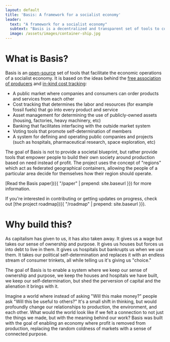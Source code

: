```yaml
---
layout: default
title: 'Basis: A framework for a socialist economy'
leader:
  text: "A framework for a socialist economy"
  subtext: "Basis is a decentralized and transparent set of tools to collaboratively operate a profitless economy"
  image: /assets/images/container-ship.jpg
---
```


# What is Basis?

Basis is an [open-source](https://gitlab.com/basisproject/) set of tools that facilitate the economic operations of a socialist economy. It is based on the ideas behind the [free association of producers](https://en.wikipedia.org/wiki/Free_association_(Marxism_and_anarchism)) and [in-kind cost tracking](https://en.wikipedia.org/wiki/Calculation_in_kind):

- A public market where companies and consumers can order products and services from each other
- Cost tracking that determines the labor and resources (for example fossil fuels) that go into every product and service
- Asset management for determining the use of publicly-owned assets (housing, factories, heavy machinery, etc)
- Banking that facilitates interfacing with the outside market system
- Voting tools that promote self-determination of members
- A system for defining and operating public companies and projects (such as hospitals, pharmaceutical research, space exploration, etc)

The goal of Basis is not to provide a societal blueprint, but rather provide tools that empower people to build their own society around production based on need instead of profit. The project uses the concept of "regions" which act as federated geographical containers, allowing the people of a particular area decide for themselves how their region should operate.

[Read the Basis paper]({{ "/paper" | prepend: site.baseurl }}) for more information.

If you're interested in contributing or getting updates on progress, check out [the project roadmap]({{ "/roadmap" | prepend: site.baseurl }}).

# Why build this?

As capitalism has given to us, it has also taken away. It gives us a wage but takes our sense of ownership and purpose. It gives us houses but forces us into debt to live in them. It gives us hospitals but bankrupts us when we use them. It takes our political self-determination and replaces it with an endless stream of consumer trinkets, all while telling us it's giving us "choice."

The goal of Basis is to enable a system where we keep our sense of ownership and purpose, we keep the houses and hospitals we have built, we keep our self-determination, but shed the perversion of capital and the alienation it brings with it.

Imagine a world where instead of asking "Will this make money?" people ask "Will this be useful to others?" It's a small shift in thinking, but would profoundly change our relationships to production, the environment, and each other. What would the world look like if we felt a connection to not just the things we made, but with the meaning behind our work? Basis was built with the goal of enabling an economy where profit is removed from production, replacing the random coldness of markets with a sense of connected purpose.

